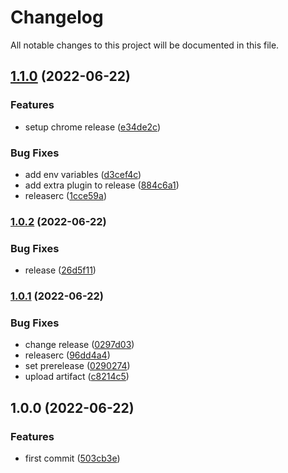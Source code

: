 # Changelog

All notable changes to this project will be documented in this file.

## [1.1.0](https://github.com/syneki/ticket-in-a-click/compare/v1.0.2...v1.1.0) (2022-06-22)


### Features

* setup chrome release ([e34de2c](https://github.com/syneki/ticket-in-a-click/commit/e34de2c177c33f9c42dd26345353894331ab722c))


### Bug Fixes

* add env variables ([d3cef4c](https://github.com/syneki/ticket-in-a-click/commit/d3cef4cb97a54b8a01ff0589a39a9d5673ec3e0d))
* add extra plugin to release ([884c6a1](https://github.com/syneki/ticket-in-a-click/commit/884c6a16e2d19ca0ee4d5bcd8e7d743c235c7b23))
* releaserc ([1cce59a](https://github.com/syneki/ticket-in-a-click/commit/1cce59ab03d7e5c614d25daddf3374117c92b8b5))

### [1.0.2](https://github.com/syneki/ticket-in-a-click/compare/v1.0.1...v1.0.2) (2022-06-22)


### Bug Fixes

* release ([26d5f11](https://github.com/syneki/ticket-in-a-click/commit/26d5f115f55026a788debeef1694351aba924275))

### [1.0.1](https://github.com/syneki/ticket-in-a-click/compare/v1.0.0...v1.0.1) (2022-06-22)


### Bug Fixes

* change release ([0297d03](https://github.com/syneki/ticket-in-a-click/commit/0297d03d6fbb084f62c4f4603d4612fe492cda8d))
* releaserc ([96dd4a4](https://github.com/syneki/ticket-in-a-click/commit/96dd4a48e0d453d93bb0ee65e751a7583eeee16a))
* set prerelease ([0290274](https://github.com/syneki/ticket-in-a-click/commit/0290274b95fb10325b5205b5e6fd629caebff84d))
* upload artifact ([c8214c5](https://github.com/syneki/ticket-in-a-click/commit/c8214c55fc6beb4c3f8d909a9198b8f080ea02c7))

## 1.0.0 (2022-06-22)


### Features

* first commit ([503cb3e](https://github.com/syneki/ticket-in-a-click/commit/503cb3e1ce10e0cca4dd077ff39d47186c4f6445))
